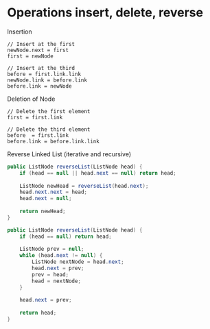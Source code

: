 # Operations insert, delete, reverse

Insertion

```text
// Insert at the first
newNode.next = first
first = newNode

// Insert at the third
before = first.link.link
newNode.link = before.link
before.link = newNode
```

Deletion of Node

```text
// Delete the first element
first = first.link

// Delete the third element
before  = first.link
before.link = before.link.link
```

Reverse Linked List \(iterative and recursive\)

```java
public ListNode reverseList(ListNode head) {
    if (head == null || head.next == null) return head;
    
    ListNode newHead = reverseList(head.next);
    head.next.next = head;
    head.next = null;
    
    return newHead;
}
```

```java
public ListNode reverseList(ListNode head) {
    if (head == null) return head;
        
    ListNode prev = null;
    while (head.next != null) {
        ListNode nextNode = head.next;
        head.next = prev;
        prev = head;
        head = nextNode;
    }
        
    head.next = prev;
        
    return head;
}
```


